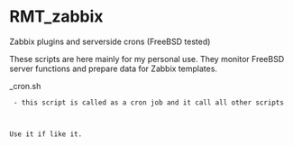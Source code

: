 # RMT_zabbix
Zabbix plugins and serverside crons (FreeBSD tested)

These scripts are here mainly for my personal use. They monitor FreeBSD server functions and prepare data for Zabbix templates.

_cron.sh
````
 - this script is called as a cron job and it call all other scripts



Use it if like it.
